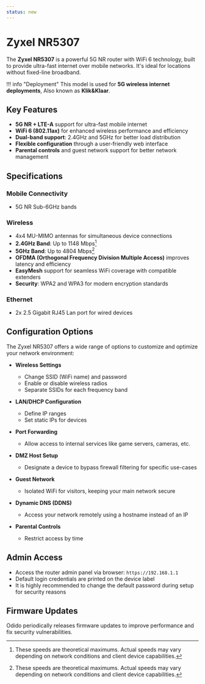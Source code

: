 ```yaml
---
status: new
---
```


# Zyxel NR5307
The **Zyxel NR5307** is a powerful 5G NR router with WiFi 6 technology, built to provide ultra-fast internet over mobile networks. It's ideal for locations without fixed-line broadband.

!!! info "Deployment"
    This model is used for **5G wireless internet deployments**, Also known as **Klik&Klaar**.

## Key Features
- **5G NR + LTE-A** support for ultra-fast mobile internet
- **WiFi 6 (802.11ax)** for enhanced wireless performance and efficiency  
- **Dual-band support**: 2.4GHz and 5GHz for better load distribution
- **Flexible configuration** through a user-friendly web interface  
- **Parental controls** and guest network support for better network management

## Specifications

### Mobile Connectivity
- 5G NR Sub-6GHz bands

### Wireless
- 4x4 MU-MIMO antennas for simultaneous device connections  
- **2.4GHz Band**: Up to 1148 Mbps[^1]  
- **5GHz Band**: Up to 4804 Mbps[^1]  
- **OFDMA (Orthogonal Frequency Division Multiple Access)** improves latency and efficiency  
- **EasyMesh** support for seamless WiFi coverage with compatible extenders
- **Security**: WPA2 and WPA3 for modern encryption standards  

### Ethernet
- 2x 2.5 Gigabit RJ45 Lan port for wired devices

## Configuration Options
The Zyxel NR5307 offers a wide range of options to customize and optimize your network environment:

- **Wireless Settings**  
    - Change SSID (WiFi name) and password  
    - Enable or disable wireless radios  
    - Separate SSIDs for each frequency band  

- **LAN/DHCP Configuration**  
    - Define IP ranges  
    - Set static IPs for devices  

- **Port Forwarding**  
    - Allow access to internal services like game servers, cameras, etc.  

- **DMZ Host Setup**  
    - Designate a device to bypass firewall filtering for specific use-cases  

- **Guest Network**  
    - Isolated WiFi for visitors, keeping your main network secure  

- **Dynamic DNS (DDNS)**  
    - Access your network remotely using a hostname instead of an IP  

- **Parental Controls**  
    - Restrict access by time  

## Admin Access
- Access the router admin panel via browser: `https://192.168.1.1`  
- Default login credentials are printed on the device label  
- It is highly recommended to change the default password during setup for security reasons  

## Firmware Updates
Odido periodically releases firmware updates to improve performance and fix security vulnerabilities.  

[^1]: These speeds are theoretical maximums. Actual speeds may vary depending on network conditions and client device capabilities.
